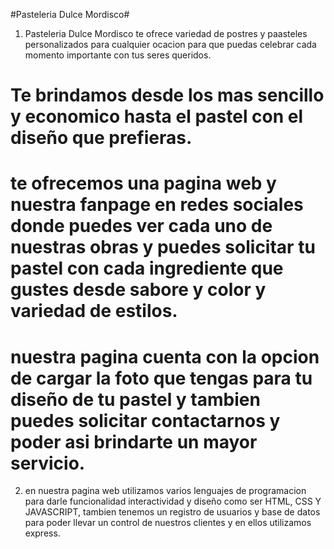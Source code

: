 #Pasteleria Dulce Mordisco#

1. Pasteleria Dulce Mordisco te ofrece variedad de postres y paasteles personalizados para cualquier ocacion para que puedas celebrar cada momento importante con tus seres queridos.

# Te brindamos desde los mas sencillo y economico hasta el pastel con el diseño que prefieras.
# te ofrecemos una pagina web y nuestra fanpage en redes sociales donde puedes ver cada uno de nuestras obras y puedes solicitar tu pastel con cada ingrediente que gustes desde sabore y color y variedad de estilos. 
# nuestra pagina cuenta con la opcion de cargar la foto que tengas para tu diseño de tu pastel y tambien puedes solicitar contactarnos y poder asi brindarte un mayor servicio.

2. en nuestra pagina web utilizamos varios lenguajes de programacion para darle funcionalidad interactividad y diseño como ser HTML, CSS Y JAVASCRIPT, tambien tenemos un registro de usuarios y base de datos para poder llevar un control de nuestros clientes y en ellos utilizamos express.
